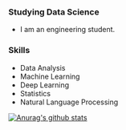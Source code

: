 ### Studying Data Science
- I am an engineering student.

### Skills
- Data Analysis
- Machine Learning
- Deep Learning
- Statistics
- Natural Language Processing


 [![Anurag's github stats](https://github-readme-stats.vercel.app/api?username=KimJinSungDataScientist)](https://github.com/anuraghazra/github-readme-stats)

<!--
**KimJinSungDataScientist/kimjinsungdatascientist** is a ✨ _special_ ✨ repository because its `README.md` (this file) appears on your GitHub profile.

Here are some ideas to get you started:

- 🔭 I’m currently working on ...
- 🌱 I’m currently learning ...
- 👯 I’m looking to collaborate on ...
- 🤔 I’m looking for help with ...
- 💬 Ask me about ...
- 📫 How to reach me: ...
- 😄 Pronouns: ...
- ⚡ Fun fact: ...
-->

